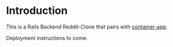 # Introduction
This is a Rails Backend Reddit-Clone that pairs with [container-app](https://github.com/kavinderd/container-app).

Deployment instructions to come.
